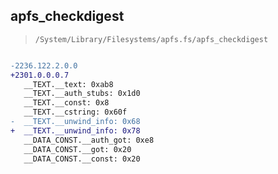 ## apfs_checkdigest

> `/System/Library/Filesystems/apfs.fs/apfs_checkdigest`

```diff

-2236.122.2.0.0
+2301.0.0.0.7
   __TEXT.__text: 0xab8
   __TEXT.__auth_stubs: 0x1d0
   __TEXT.__const: 0x8
   __TEXT.__cstring: 0x60f
-  __TEXT.__unwind_info: 0x68
+  __TEXT.__unwind_info: 0x78
   __DATA_CONST.__auth_got: 0xe8
   __DATA_CONST.__got: 0x20
   __DATA_CONST.__const: 0x20

```
